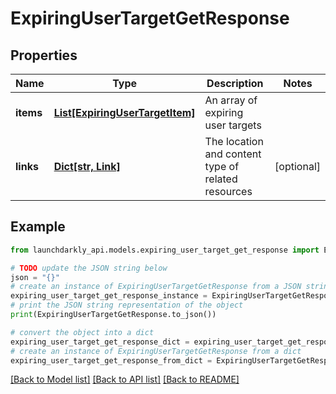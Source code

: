 # ExpiringUserTargetGetResponse


## Properties

Name | Type | Description | Notes
------------ | ------------- | ------------- | -------------
**items** | [**List[ExpiringUserTargetItem]**](ExpiringUserTargetItem.md) | An array of expiring user targets | 
**links** | [**Dict[str, Link]**](Link.md) | The location and content type of related resources | [optional] 

## Example

```python
from launchdarkly_api.models.expiring_user_target_get_response import ExpiringUserTargetGetResponse

# TODO update the JSON string below
json = "{}"
# create an instance of ExpiringUserTargetGetResponse from a JSON string
expiring_user_target_get_response_instance = ExpiringUserTargetGetResponse.from_json(json)
# print the JSON string representation of the object
print(ExpiringUserTargetGetResponse.to_json())

# convert the object into a dict
expiring_user_target_get_response_dict = expiring_user_target_get_response_instance.to_dict()
# create an instance of ExpiringUserTargetGetResponse from a dict
expiring_user_target_get_response_from_dict = ExpiringUserTargetGetResponse.from_dict(expiring_user_target_get_response_dict)
```
[[Back to Model list]](../README.md#documentation-for-models) [[Back to API list]](../README.md#documentation-for-api-endpoints) [[Back to README]](../README.md)


